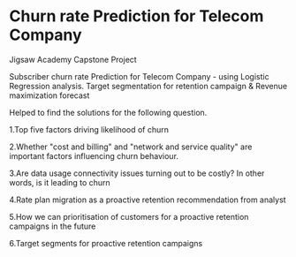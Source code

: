 # Churn rate Prediction for Telecom Company
Jigsaw Academy Capstone Project



Subscriber churn rate Prediction for Telecom Company - using Logistic Regression analysis. Target segmentation for retention campaign & Revenue maximization forecast

Helped to find the solutions for the following question.

1.Top five factors driving likelihood of churn

2.Whether "cost and billing" and "network and service quality" are important factors influencing churn behaviour.

3.Are data usage connectivity issues turning out to be costly? In other words, is it leading to churn

4.Rate plan migration as a proactive retention recommendation from analyst

5.How we can prioritisation of customers for a proactive retention campaigns in the future

6.Target segments for proactive retention campaigns
